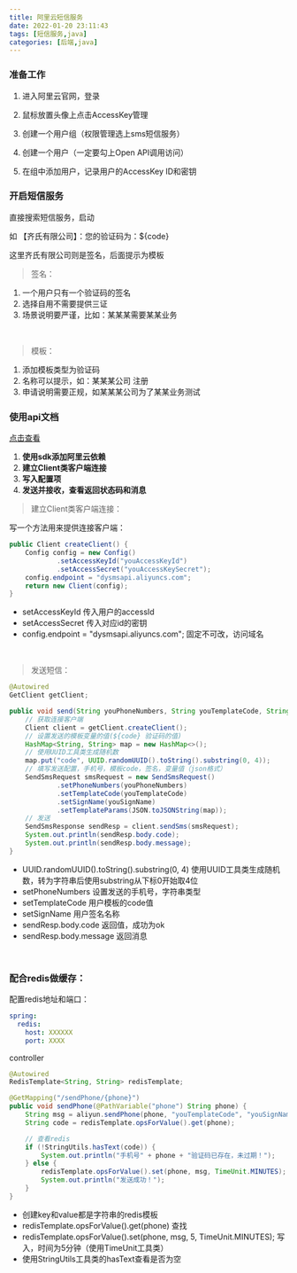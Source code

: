 ```yaml
---
title: 阿里云短信服务
date: 2022-01-20 23:11:43
tags: [短信服务,java]
categories: [后端,java]
---
```



### 准备工作

1. 进入阿里云官网，登录

2. 鼠标放置头像上点击AccessKey管理
3. 创建一个用户组（权限管理选上sms短信服务）
4. 创建一个用户（一定要勾上Open API调用访问）
5. 在组中添加用户，记录用户的AccessKey ID和密钥

### 开启短信服务

直接搜索短信服务，启动

如 【齐氏有限公司】：您的验证码为：${code}

这里齐氏有限公司则是签名，后面提示为模板

> 签名：

1. 一个用户只有一个验证码的签名
2. 选择自用不需要提供三证
3. 场景说明要严谨，比如：某某某需要某某业务

<br>

> 模板：

1. 添加模板类型为验证码
2. 名称可以提示，如：某某某公司 注册
3. 申请说明需要正规，如某某某公司为了某某业务测试

### 使用api文档

[点击查看](https://next.api.aliyun.com/api/Dysmsapi/2017-05-25/SendSms)

1. **使用sdk添加阿里云依赖**
2. **建立Client类客户端连接**
3. **写入配置项**
4. **发送并接收，查看返回状态码和消息**

>建立Client类客户端连接：

写一个方法用来提供连接客户端：

```java
public Client createClient() {
    Config config = new Config()
            .setAccessKeyId("youAccessKeyId")
            .setAccessSecret("youAccessKeySecret");
    config.endpoint = "dysmsapi.aliyuncs.com";
    return new Client(config);
}
```

* setAccessKeyId 传入用户的accessId
* setAccessSecret 传入对应id的密钥
* config.endpoint = "dysmsapi.aliyuncs.com";  固定不可改，访问域名

<br>

> 发送短信：

```java
@Autowired
GetClient getClient;

public void send(String youPhoneNumbers, String youTemplateCode, String youSignName) {
    // 获取连接客户端
    Client client = getClient.createClient();
    // 设置发送的模板变量的值(${code} 验证码的值)
    HashMap<String, String> map = new HashMap<>();
    // 使用UUID工具类生成随机数
    map.put("code", UUID.randomUUID().toString().substring(0, 4));
    // 填写发送配置，手机号，模板code，签名，变量值（json格式）
    SendSmsRequest smsRequest = new SendSmsRequest()
            .setPhoneNumbers(youPhoneNumbers)
            .setTemplateCode(youTemplateCode)
            .setSignName(youSignName)
            .setTemplateParams(JSON.toJSONString(map));
    // 发送
    SendSmsResponse sendResp = client.sendSms(smsRequest);
    System.out.println(sendResp.body.code);
    System.out.println(sendResp.body.message);
}
```

* UUID.randomUUID().toString().substring(0, 4)   使用UUID工具类生成随机数，转为字符串后使用substring从下标0开始取4位
* setPhoneNumbers  设置发送的手机号，字符串类型
* setTemplateCode  用户模板的code值
* setSignName  用户签名名称
* sendResp.body.code  返回值，成功为ok
* sendResp.body.message  返回消息

<br>

### 配合redis做缓存：

配置redis地址和端口：

```yaml
spring:
  redis:
    host: XXXXXX
    port: XXXX
```

controller

```java
@Autowired
RedisTemplate<String, String> redisTemplate;

@GetMapping("/sendPhone/{phone}")
public void sendPhone(@PathVariable("phone") String phone) {
    String msg = aliyun.sendPhone(phone, "youTemplateCode", "youSignName");
    String code = redisTemplate.opsForValue().get(phone);

    // 查看redis
    if (!StringUtils.hasText(code)) {
        System.out.println("手机号" + phone + "验证码已存在，未过期！");
    } else {
        redisTemplate.opsForValue().set(phone, msg, TimeUnit.MINUTES);
        System.out.println("发送成功！");
    }
}
```

* 创建key和value都是字符串的redis模板
* redisTemplate.opsForValue().get(phone)  查找
* redisTemplate.opsForValue().set(phone, msg, 5, TimeUnit.MINUTES);  写入，时间为5分钟（使用TimeUnit工具类）
* 使用StringUtils工具类的hasText查看是否为空


